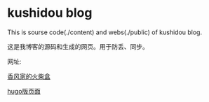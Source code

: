 # kushidou blog

This is sourse code(./content) and webs(./public) of kushidou blog.

这是我博客的源码和生成的网页。用于防丢、同步。

网址:

[香风家的火柴盒](https://www.small09.top)

[hugo版页面](hugo.small09.top)

